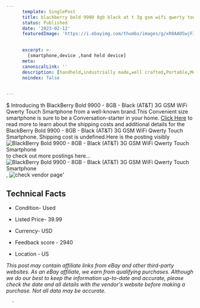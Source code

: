 ```yaml
---
      template: SinglePost
      title: blackberry bold 9900 8gb black at t 3g gsm wifi qwerty touch smartphone
      status: Published
      date: '2023-02-12'
      featuredImage: 'https://i.ebayimg.com/thumbs/images/g/xR0AAOSwjFJgCceL/s-l225.jpg'
       

      excerpt: >-
        [smartphone,device ,hand held device]
      meta:
      canonicalLink: ''
      description: [handheld,industrially made,well crafted,Portable,Mobile,Compact,Convenient,Lightweight,Maneuverable,Man-portable,Miniature,Carriable,Hand-held,Light,Holdable,Transportable,Mobile device,Pocket-sized,On-the-go,Wireless,Cordless,Compact size,Convenient size, smartphone,device ,hand held device]
      noindex: false
      

---
```

$
      Introducing th BlackBerry Bold 9900 - 8GB - Black (AT&T) 3G GSM WiFi Qwerty Touch Smartphone from a well-known brand.This Convenient size smartphone is sure to be a Conversation-starter in your home. [Click Here](https://www.ebay.com/itm/403979951659?hash=item5e0f14de2b%3Ag%3AxR0AAOSwjFJgCceL&amdata=enc%3AAQAHAAAA4LHvM49yghp1A%2F5fQNJD8FGu0zyqRpiM%2BkV2foMmPPhJCd3Lpd9%2F6G0NNjGAo8ZNc7ANSbAO%2BvBew%2BNv%2F7fixQdI962zj1LkAlUc%2Bi8qXJ3itY%2F6Yimh4yeI%2FQbj40ddblgISvgWPfat%2BuYoZcb9g7YqyGJWspdiqFvIKgBD8w25IaVBxLg34WpAdmZnrYWCWOXnX1EoPuSx20oabWnETrvTnltF0Kp%2FWAPxpekEvvdI2078vJSS0rz9oyFmAY%2FiiHqESETvgYgHVWDDVib2yhhbMythisFTp1sBUo7FXvx4&mkevt=1&mkcid=1&mkrid=711-53200-19255-0&campid=%253CePNCampaignId%253E&customid=%253CreferenceId%253E&toolid=10049) to read more to learn about the shipping costs and additional details for the BlackBerry Bold 9900 - 8GB - Black (AT&T) 3G GSM WiFi Qwerty Touch Smartphone. Shipping cost is undefined.Here is the posting visibly ![BlackBerry Bold 9900 - 8GB - Black (AT&T) 3G GSM WiFi Qwerty Touch Smartphone](https://i.ebayimg.com/thumbs/images/g/xR0AAOSwjFJgCceL/s-l225.jpg) to check out more postings here... ![BlackBerry Bold 9900 - 8GB - Black (AT&T) 3G GSM WiFi Qwerty Touch Smartphone](https://i.ebayimg.com/images/g/xR0AAOSwjFJgCceL/s-l1600.jpg), ![check vendor page](https://origin-galleryplus.ebayimg.com/ws/web/403979951659_2_0_1/225x225.jpg,https://origin-galleryplus.ebayimg.com/ws/web/403979951659_3_0_1/225x225.jpg,https://origin-galleryplus.ebayimg.com/ws/web/403979951659_4_0_1/225x225.jpg)'

      

 ## Technical Facts 



     
      

 - Condition- Used 


      

 - Listed Price- 39.99 


      

 - Currency- USD 


      

 - Feedback score - 2940 


      

 - Location - US 


      
      

 *_This post may contain affiliate links from eBay and other third-party websites. As an eBay affiliate, we earn from qualifying purchases. Although we do our best to keep the information up-to-date and accurate, please check the date and all details with the vendor's website before making a purchase. Not all data may be accurate._*




      -
